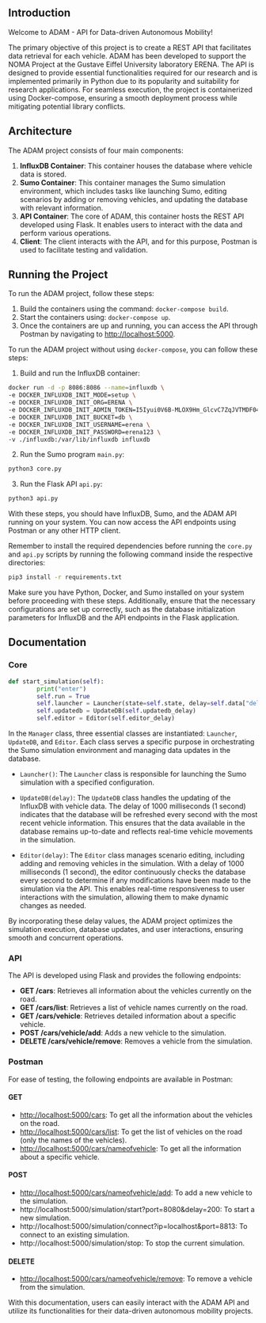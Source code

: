 ## Introduction

Welcome to ADAM - API for Data-driven Autonomous Mobility!

The primary objective of this project is to create a REST API that facilitates data retrieval for each vehicle. ADAM has been developed to support the NOMA Project at the Gustave Eiffel University laboratory ERENA. The API is designed to provide essential functionalities required for our research and is implemented primarily in Python due to its popularity and suitability for research applications. For seamless execution, the project is containerized using Docker-compose, ensuring a smooth deployment process while mitigating potential library conflicts.

## Architecture

The ADAM project consists of four main components:

1. **InfluxDB Container**: This container houses the database where vehicle data is stored.
2. **Sumo Container**: This container manages the Sumo simulation environment, which includes tasks like launching Sumo, editing scenarios by adding or removing vehicles, and updating the database with relevant information.
3. **API Container**: The core of ADAM, this container hosts the REST API developed using Flask. It enables users to interact with the data and perform various operations.
4. **Client**: The client interacts with the API, and for this purpose, Postman is used to facilitate testing and validation.

## Running the Project

To run the ADAM project, follow these steps:

1. Build the containers using the command: `docker-compose build`.
2. Start the containers using: `docker-compose up`.
3. Once the containers are up and running, you can access the API through Postman by navigating to [http://localhost:5000](http://localhost:5000/).

To run the ADAM project without using `docker-compose`, you can follow these steps:

1. Build and run the InfluxDB container:

```bash
docker run -d -p 8086:8086 --name=influxdb \
-e DOCKER_INFLUXDB_INIT_MODE=setup \
-e DOCKER_INFLUXDB_INIT_ORG=ERENA \
-e DOCKER_INFLUXDB_INIT_ADMIN_TOKEN=I5Iyui0V6B-MLOX9Hm_GlcvC7ZqJVTMDF04fqfFsgDQjniavDldsZ4jhtfBOKKwi1l4ACjBarQXvDEFrYYZ6CQ== \
-e DOCKER_INFLUXDB_INIT_BUCKET=db \
-e DOCKER_INFLUXDB_INIT_USERNAME=erena \
-e DOCKER_INFLUXDB_INIT_PASSWORD=erena123 \
-v ./influxdb:/var/lib/influxdb influxdb
```

2. Run the Sumo program `main.py`:

```bash
python3 core.py
```

3. Run the Flask API `api.py`:

```bash
python3 api.py
```

With these steps, you should have InfluxDB, Sumo, and the ADAM API running on your system. You can now access the API endpoints using Postman or any other HTTP client.

Remember to install the required dependencies before running the `core.py` and `api.py` scripts by running the following command inside the respective directories:

```bash
pip3 install -r requirements.txt
```

Make sure you have Python, Docker, and Sumo installed on your system before proceeding with these steps. Additionally, ensure that the necessary configurations are set up correctly, such as the database initialization parameters for InfluxDB and the API endpoints in the Flask application.

## Documentation

### Core

```python
def start_simulation(self):
        print("enter")
        self.run = True
        self.launcher = Launcher(state=self.state, delay=self.data["delay"], port=int(self.data["port"]))
        self.updatedb = UpdateDB(self.updatedb_delay)
        self.editor = Editor(self.editor_delay)
```

In the `Manager` class, three essential classes are instantiated: `Launcher`, `UpdateDB`, and `Editor`. Each class serves a specific purpose in orchestrating the Sumo simulation environment and managing data updates in the database.

- `Launcher()`: The `Launcher` class is responsible for launching the Sumo simulation with a specified configuration. 

- `UpdateDB(delay)`: The `UpdateDB` class handles the updating of the InfluxDB with vehicle data. The delay of 1000 milliseconds (1 second) indicates that the database will be refreshed every second with the most recent vehicle information. This ensures that the data available in the database remains up-to-date and reflects real-time vehicle movements in the simulation.

- `Editor(delay)`: The `Editor` class manages scenario editing, including adding and removing vehicles in the simulation. With a delay of 1000 milliseconds (1 second), the editor continuously checks the database every second to determine if any modifications have been made to the simulation via the API. This enables real-time responsiveness to user interactions with the simulation, allowing them to make dynamic changes as needed.

By incorporating these delay values, the ADAM project optimizes the simulation execution, database updates, and user interactions, ensuring smooth and concurrent operations.
### API

The API is developed using Flask and provides the following endpoints:

- **GET /cars**: Retrieves all information about the vehicles currently on the road.
- **GET /cars/list**: Retrieves a list of vehicle names currently on the road.
- **GET /cars/vehicle**: Retrieves detailed information about a specific vehicle.
- **POST /cars/vehicle/add**: Adds a new vehicle to the simulation.
- **DELETE /cars/vehicle/remove**: Removes a vehicle from the simulation.

### Postman

For ease of testing, the following endpoints are available in Postman:

#### GET

- [http://localhost:5000/cars](http://localhost:5000/cars): To get all the information about the vehicles on the road.
- [http://localhost:5000/cars/list](http://localhost:5000/cars/list): To get the list of vehicles on the road (only the names of the vehicles).
- [http://localhost:5000/cars/nameofvehicle](http://localhost:5000/cars/nameofvehicle): To get all the information about a specific vehicle.

#### POST

- [http://localhost:5000/cars/nameofvehicle/add](http://localhost:5000/cars/nameofvehicle/add): To add a new vehicle to the simulation.
- http://localhost:5000/simulation/start?port=8080&delay=200: To start a new simulation.
- http://localhost:5000/simulation/connect?ip=localhost&port=8813: To connect to an existing simulation.
- http://localhost:5000/simulation/stop: To stop the current simulation.

#### DELETE

- [http://localhost:5000/cars/nameofvehicle/remove](http://localhost:5000/cars/nameofvehicle/remove): To remove a vehicle from the simulation.

With this documentation, users can easily interact with the ADAM API and utilize its functionalities for their data-driven autonomous mobility projects.